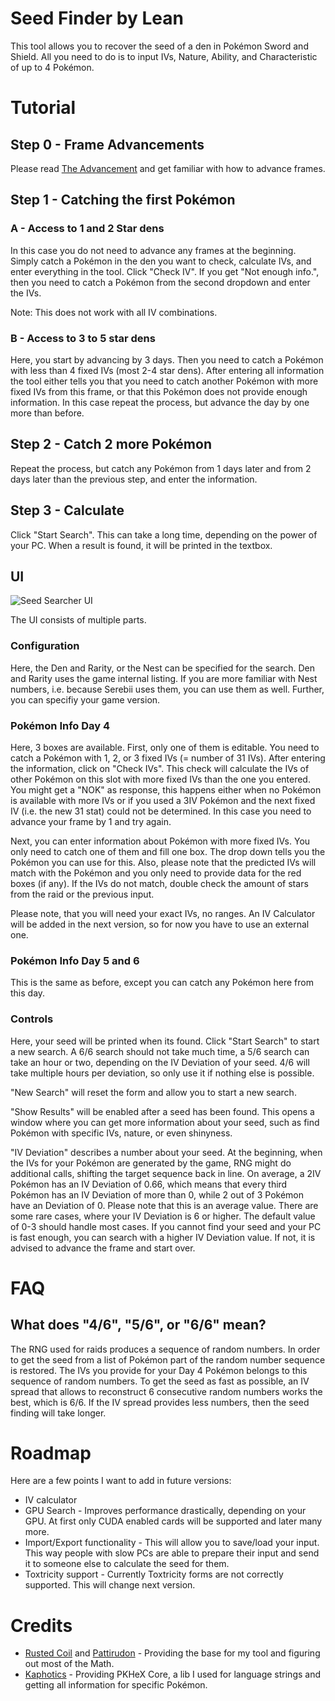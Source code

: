 # Seed Finder by Lean
This tool allows you to recover the seed of a den in Pokémon Sword and Shield. All you need to do is to input IVs, Nature, Ability, and Characteristic of up to 4 Pokémon. 

# Tutorial
## Step 0 - Frame Advancements
Please read [The Advancement](https://github.com/zaksabeast/PokemonRNGGuides/blob/add/swsh/raid/guides/swsh/en/Raid%20RNG.md#the-advancement) and get familiar with how to advance frames.

## Step 1 - Catching the first Pokémon 
### A - Access to 1 and 2 Star dens
In this case you do not need to advance any frames at the beginning. Simply catch a Pokémon in the den you want to check, calculate IVs, and enter everything in the tool. Click "Check IV". If you get "Not enough info.", then you need to catch a Pokémon from the second dropdown and enter the IVs.

Note: This does not work with all IV combinations.

### B - Access to 3 to 5 star dens 
Here, you start by advancing by 3 days. Then you need to catch a Pokémon with less than 4 fixed IVs (most 2-4 star dens). After entering all information the tool either tells you that you need to catch another Pokémon with more fixed IVs from this frame, or that this Pokémon does not provide enough information. In this case repeat the process, but advance the day by one more than before. 

## Step 2 - Catch 2 more Pokémon 
Repeat the process, but catch any Pokémon from 1 days later and from 2 days later than the previous step, and enter the information.

## Step 3 - Calculate
Click "Start Search". This can take a long time, depending on the power of your PC. When a result is found, it will be printed in the textbox.

## UI
![Seed Searcher UI](https://raw.githubusercontent.com/Leanny/SeedSearcher/master/images/screen.png "Seed Searcher UI")

The UI consists of multiple parts.
### Configuration
Here, the Den and Rarity, or the Nest can be specified for the search. Den and Rarity uses the game internal listing. If you are more familiar with Nest numbers, i.e. because Serebii uses them, you can use them as well. Further, you can specifiy your game version.

### Pokémon Info Day 4
Here, 3 boxes are available. First, only one of them is editable. You need to catch a Pokémon with 1, 2, or 3 fixed IVs (= number of 31 IVs). After entering the information, click on "Check IVs". This check will calculate the IVs of other Pokémon on this slot with more fixed IVs than the one you entered. You might get a "NOK" as response, this happens either when no Pokémon is available with more IVs or if you used a 3IV Pokémon and the next fixed IV (i.e. the new 31 stat) could not be determined. In this case you need to advance your frame by 1 and try again.

Next, you can enter information about Pokémon with more fixed IVs. You only need to catch one of them and fill one box. The drop down tells you the Pokémon you can use for this. Also, please note that the predicted IVs will match with the Pokémon and you only need to provide data for the red boxes (if any). If the IVs do not match, double check the amount of stars from the raid or the previous input. 

Please note, that you will need your exact IVs, no ranges. An IV Calculator will be added in the next version, so for now you have to use an external one.

### Pokémon Info Day 5 and 6
This is the same as before, except you can catch any Pokémon here from this day.

### Controls
Here, your seed will be printed when its found. Click "Start Search" to start a new search. A 6/6 search should not take much time, a 5/6 search can take an hour or two, depending on the IV Deviation of your seed. 4/6 will take multiple hours per deviation, so only use it if nothing else is possible.

"New Search" will reset the form and allow you to start a new search.

"Show Results" will be enabled after a seed has been found. This opens a window where you can get more information about your seed, such as find Pokémon with specific IVs, nature, or even shinyness.

"IV Deviation" describes a number about your seed. At the beginning, when the IVs for your Pokémon are generated by the game, RNG might do additional calls, shifting the target sequence back in line. On average, a 2IV Pokémon has an IV Deviation of 0.66, which means that every third Pokémon has an IV Deviation of more than 0, while 2 out of 3 Pokémon have an Deviation of 0. Please note that this is an average value. There are some rare cases, where your IV Deviation is 6 or higher. The default value of 0-3 should handle most cases. If you cannot find your seed and your PC is fast enough, you can search with a higher IV Deviation value. If not, it is advised to advance the frame and start over.

# FAQ
## What does "4/6", "5/6", or "6/6" mean?
The RNG used for raids produces a sequence of random numbers. In order to get the seed from a list of Pokémon part of the random number sequence is restored. The IVs you provide for your Day 4 Pokémon belongs to this sequence of random numbers. To get the seed as fast as possible, an IV spread that allows to reconstruct 6 consecutive random numbers works the best, which is 6/6. If the IV spread provides less numbers, then the seed finding will take longer. 

# Roadmap
Here are a few points I want to add in future versions:
* IV calculator 
* GPU Search - Improves performance drastically, depending on your GPU. At first only CUDA enabled cards will be supported and later many more.
* Import/Export functionality - This will allow you to save/load your input. This way people with slow PCs are able to prepare their input and send it to someone else to calculate the seed for them.
* Toxtricity support - Currently Toxtricity forms are not correctly supported. This will change next version.

# Credits
* [Rusted Coil](https://github.com/rusted-coil/OneStar) and [Pattirudon](https://github.com/pattirudon/xoroshiro-inverse) - Providing the base for my tool and figuring out most of the Math.
* [Kaphotics](https://github.com/kwsch/PKHeX) - Providing PKHeX Core, a lib I used for language strings and getting all information for specific Pokémon.
